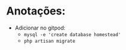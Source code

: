 # Anotações:

- Adicionar no gitpod:
    - `mysql -e 'create database homestead'`
    - `php artisan migrate`

